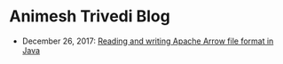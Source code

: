 # Animesh Trivedi Blog
  * December 26, 2017: [Reading and writing Apache Arrow file format in Java
](https://github.com/animeshtrivedi/blog/blob/master/post/2017-12-26-arrow.md) 

